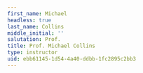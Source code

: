 ```yaml
---
first_name: Michael
headless: true
last_name: Collins
middle_initial: ''
salutation: Prof.
title: Prof. Michael Collins
type: instructor
uid: ebb61145-1d54-4a40-ddbb-1fc2895c2bb3
---
```

